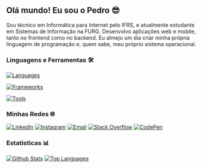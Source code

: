 ## Olá mundo! Eu sou o Pedro 😎

Sou técnico em Informática para Internet pelo IFRS, e atualmente estudante em Sistemas de Informação na FURG. Desenvolvo aplicações web e mobile, tanto no frontend como no backend. Eu almejo um dia criar minha própria linguagem de programação e, quem sabe, meu próprio sistema operacional.

### Linguagens e Ferramentas 🛠️

[![Languages](https://skillicons.dev/icons?i=html,css,js,ts,py,php,sqlite)](https://skillicons.dev)

[![Frameworks](https://skillicons.dev/icons?i=react,tailwind,flask,jquery,nodejs,laravel)](https://skillicons.dev)

[![Tools](https://skillicons.dev/icons?i=git,github,vscode,bash,linux)](https://skillicons.dev)

### Minhas Redes 🌐

[![LinkedIn](https://img.shields.io/badge/linkedin-0A66C2?style=for-the-badge&logo=linkedin&logoColor=white)](https://www.linkedin.com/in/pedrogmachado/)
[![Instagram](https://img.shields.io/badge/instagram-E4405F?style=for-the-badge&logo=instagram&logoColor=white)](https://www.instagram.com/pedrogmchd/)
[![Email](https://img.shields.io/badge/email-EA4335?style=for-the-badge&logo=gmail&logoColor=white)](mailto:pedro.garcia.machado@outlook.com)
[![Stack Overflow](https://img.shields.io/badge/stack%20overflow-F58025?style=for-the-badge&logo=stack%20overflow&logoColor=white)](https://stackoverflow.com/users/19809517/pedromchd)
[![CodePen](https://img.shields.io/badge/codepen-000000?style=for-the-badge&logo=codepen&logoColor=white)](https://codepen.io/pedromchd)

### Estatísticas 📊

[![Github Stats](https://github-readme-stats.vercel.app/api?username=pedromchd&theme=transparent&show_icons=true&rank_icon=github&number_format=long&custom_title=Github%20Stats&line_height=24&include_all_commits=true)](https://github.com/anuraghazra/github-readme-stats)
[![Top Languages](https://github-readme-stats.vercel.app/api/top-langs/?username=pedromchd&theme=transparent&layout=compact&langs_count=8&custom_title=Top%20Languages&size_weight=0.5&count_weight=0.5&hide=scss,hack,makefile)](https://github.com/anuraghazra/github-readme-stats)

